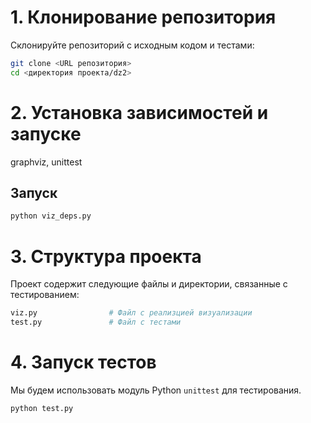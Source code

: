 # 1. Клонирование репозитория

Склонируйте репозиторий с исходным кодом и тестами:

```bash
git clone <URL репозитория>
cd <директория проекта/dz2>
```

# 2. Установка зависимостей и запуске
graphviz, unittest

## Запуск
```bash
python viz_deps.py
```

# 3. Структура проекта
Проект содержит следующие файлы и директории, связанные с тестированием:
```bash
viz.py                # Файл с реализцией визуализации
test.py               # Файл с тестами
```

# 4. Запуск тестов
Мы будем использовать модуль Python `unittest` для тестирования.
```bash
python test.py
```
